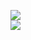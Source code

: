 [![](https://img.shields.io/badge/Made%20With-Github%20Spray-lightgrey.svg?style=for-the-badge&logo=github)](https://github.com/Annihil/github-spray#16961)  
[![](https://i.imgur.com/2DrTn0Z.gif)](https://github.com/Annihil/github-spray)
